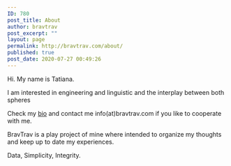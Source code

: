```yaml
---
ID: 780
post_title: About
author: bravtrav
post_excerpt: ""
layout: page
permalink: http://bravtrav.com/about/
published: true
post_date: 2020-07-27 00:49:26
---
```

<p>Hi. My name is Tatiana.</p>
<p>I am interested in engineering and linguistic and the interplay between both spheres</p>
<p>Check my <a href="https://www.linkedin.com/in/sivenova">bio</a> and contact me info(at)bravtrav.com if you like to cooperate with me.</p>
<p>BravTrav is a play project of mine where intended to organize my thoughts and keep up to date my experiences.</p>
<p>Data, Simplicity, Integrity.</p>